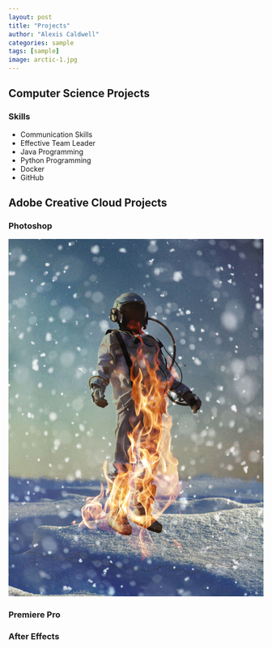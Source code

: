 ```yaml
---
layout: post
title: "Projects"
author: "Alexis Caldwell"
categories: sample
tags: [sample]
image: arctic-1.jpg
---
```

## Computer Science Projects

### Skills

+ Communication Skills
+ Effective Team Leader
+ Java Programming
+ Python Programming
+ Docker
+ GitHub

## Adobe Creative Cloud Projects

### Photoshop
![Astronaut](AstroOnFire.jpg)
### Premiere Pro

### After Effects
